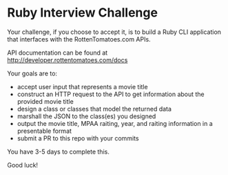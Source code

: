 # Ruby Interview Challenge

Your challenge, if you choose to accept it, is to build a Ruby CLI 
application that interfaces with the RottenTomatoes.com APIs. 

API documentation can be found at http://developer.rottentomatoes.com/docs

Your goals are to:

* accept user input that represents a movie title
* construct an HTTP request to the API to get information about the provided movie title
* design a class or classes that model the returned data
* marshall the JSON to the class(es) you designed
* output the movie title, MPAA raiting, year, and raiting information in a presentable format
* submit a PR to this repo with your commits

You have 3-5 days to complete this.  

Good luck!
